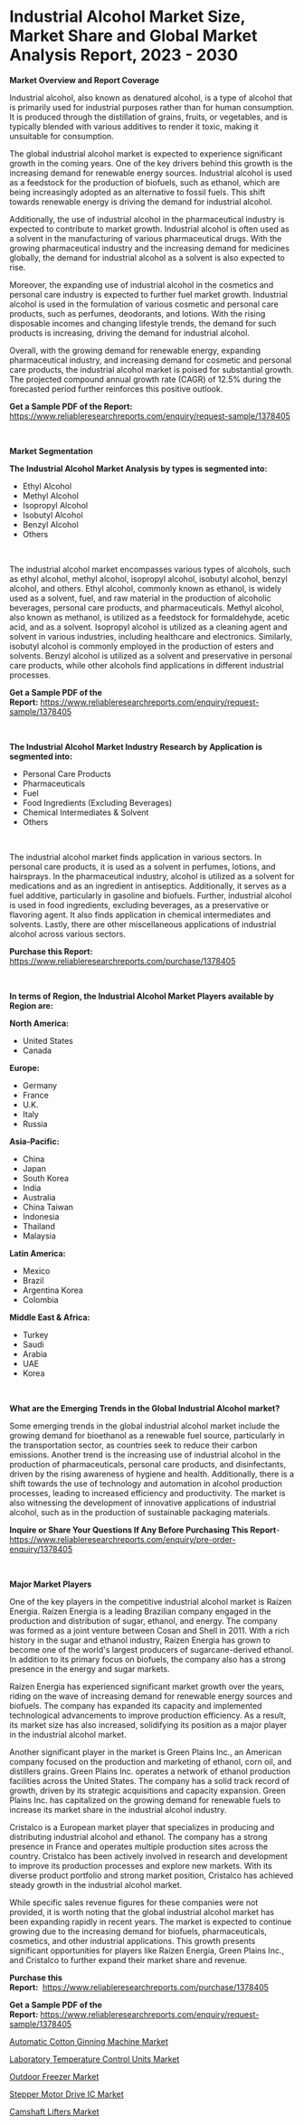 <p><h1>Industrial Alcohol Market Size, Market Share and Global Market Analysis Report, 2023 - 2030</h1></p><p><strong>Market Overview and Report Coverage</strong></p>
<p><p>Industrial alcohol, also known as denatured alcohol, is a type of alcohol that is primarily used for industrial purposes rather than for human consumption. It is produced through the distillation of grains, fruits, or vegetables, and is typically blended with various additives to render it toxic, making it unsuitable for consumption.</p><p>The global industrial alcohol market is expected to experience significant growth in the coming years. One of the key drivers behind this growth is the increasing demand for renewable energy sources. Industrial alcohol is used as a feedstock for the production of biofuels, such as ethanol, which are being increasingly adopted as an alternative to fossil fuels. This shift towards renewable energy is driving the demand for industrial alcohol.</p><p>Additionally, the use of industrial alcohol in the pharmaceutical industry is expected to contribute to market growth. Industrial alcohol is often used as a solvent in the manufacturing of various pharmaceutical drugs. With the growing pharmaceutical industry and the increasing demand for medicines globally, the demand for industrial alcohol as a solvent is also expected to rise.</p><p>Moreover, the expanding use of industrial alcohol in the cosmetics and personal care industry is expected to further fuel market growth. Industrial alcohol is used in the formulation of various cosmetic and personal care products, such as perfumes, deodorants, and lotions. With the rising disposable incomes and changing lifestyle trends, the demand for such products is increasing, driving the demand for industrial alcohol.</p><p>Overall, with the growing demand for renewable energy, expanding pharmaceutical industry, and increasing demand for cosmetic and personal care products, the industrial alcohol market is poised for substantial growth. The projected compound annual growth rate (CAGR) of 12.5% during the forecasted period further reinforces this positive outlook.</p></p>
<p><strong>Get a Sample PDF of the Report:</strong> <a href="https://www.reliableresearchreports.com/enquiry/request-sample/1378405">https://www.reliableresearchreports.com/enquiry/request-sample/1378405</a></p>
<p>&nbsp;</p>
<p><strong>Market Segmentation</strong></p>
<p><strong>The Industrial Alcohol Market Analysis by types is segmented into:</strong></p>
<p><ul><li>Ethyl Alcohol</li><li>Methyl Alcohol</li><li>Isopropyl Alcohol</li><li>Isobutyl Alcohol</li><li>Benzyl Alcohol</li><li>Others</li></ul></p>
<p>&nbsp;</p>
<p><p>The industrial alcohol market encompasses various types of alcohols, such as ethyl alcohol, methyl alcohol, isopropyl alcohol, isobutyl alcohol, benzyl alcohol, and others. Ethyl alcohol, commonly known as ethanol, is widely used as a solvent, fuel, and raw material in the production of alcoholic beverages, personal care products, and pharmaceuticals. Methyl alcohol, also known as methanol, is utilized as a feedstock for formaldehyde, acetic acid, and as a solvent. Isopropyl alcohol is utilized as a cleaning agent and solvent in various industries, including healthcare and electronics. Similarly, isobutyl alcohol is commonly employed in the production of esters and solvents. Benzyl alcohol is utilized as a solvent and preservative in personal care products, while other alcohols find applications in different industrial processes.</p></p>
<p><strong>Get a Sample PDF of the Report:</strong>&nbsp;<a href="https://www.reliableresearchreports.com/enquiry/request-sample/1378405">https://www.reliableresearchreports.com/enquiry/request-sample/1378405</a></p>
<p>&nbsp;</p>
<p><strong>The Industrial Alcohol Market Industry Research by Application is segmented into:</strong></p>
<p><ul><li>Personal Care Products</li><li>Pharmaceuticals</li><li>Fuel</li><li>Food Ingredients (Excluding Beverages)</li><li>Chemical Intermediates & Solvent</li><li>Others</li></ul></p>
<p>&nbsp;</p>
<p><p>The industrial alcohol market finds application in various sectors. In personal care products, it is used as a solvent in perfumes, lotions, and hairsprays. In the pharmaceutical industry, alcohol is utilized as a solvent for medications and as an ingredient in antiseptics. Additionally, it serves as a fuel additive, particularly in gasoline and biofuels. Further, industrial alcohol is used in food ingredients, excluding beverages, as a preservative or flavoring agent. It also finds application in chemical intermediates and solvents. Lastly, there are other miscellaneous applications of industrial alcohol across various sectors.</p></p>
<p><strong>Purchase this Report:</strong>&nbsp; <a href="https://www.reliableresearchreports.com/purchase/1378405">https://www.reliableresearchreports.com/purchase/1378405</a></p>
<p>&nbsp;</p>
<p><strong>In terms of Region, the Industrial Alcohol Market Players available by Region are:</strong></p>
<p>
    <p> <strong> North America: </strong>
        <ul>
            <li>United States</li>
            <li>Canada</li>
        </ul>
        </p> 
    <p> <strong> Europe: </strong>
        <ul>
            <li>Germany</li>
            <li>France</li>
            <li>U.K.</li>
            <li>Italy</li>
            <li>Russia</li>
        </ul>
        </p> 
    <p> <strong> Asia-Pacific: </strong>
        <ul>
            <li>China</li>
            <li>Japan</li>
            <li>South Korea</li>
            <li>India</li>
            <li>Australia</li>
            <li>China Taiwan</li>
            <li>Indonesia</li>
            <li>Thailand</li>
            <li>Malaysia</li>
        </ul>
        </p> 
    <p> <strong> Latin America: </strong>
        <ul>
            <li>Mexico</li>
            <li>Brazil</li>
            <li>Argentina Korea</li>
            <li>Colombia</li>
        </ul>
        </p> 
    <p> <strong> Middle East & Africa: </strong>
        <ul>
            <li>Turkey</li>
            <li>Saudi</li>
            <li>Arabia</li>
            <li>UAE</li>
            <li>Korea</li>
        </ul>
    </p>
    </p>
<p>&nbsp;</p>
<p><strong>What are the Emerging Trends in the Global Industrial Alcohol market?</strong></p>
<p><p>Some emerging trends in the global industrial alcohol market include the growing demand for bioethanol as a renewable fuel source, particularly in the transportation sector, as countries seek to reduce their carbon emissions. Another trend is the increasing use of industrial alcohol in the production of pharmaceuticals, personal care products, and disinfectants, driven by the rising awareness of hygiene and health. Additionally, there is a shift towards the use of technology and automation in alcohol production processes, leading to increased efficiency and productivity. The market is also witnessing the development of innovative applications of industrial alcohol, such as in the production of sustainable packaging materials.</p></p>
<p><strong>Inquire or Share Your Questions If Any Before Purchasing This Report</strong>- <a href="https://www.reliableresearchreports.com/enquiry/pre-order-enquiry/1378405">https://www.reliableresearchreports.com/enquiry/pre-order-enquiry/1378405</a></p>
<p>&nbsp;</p>
<p><strong>Major Market Players</strong></p>
<p><p>One of the key players in the competitive industrial alcohol market is Raízen Energia. Raízen Energia is a leading Brazilian company engaged in the production and distribution of sugar, ethanol, and energy. The company was formed as a joint venture between Cosan and Shell in 2011. With a rich history in the sugar and ethanol industry, Raízen Energia has grown to become one of the world's largest producers of sugarcane-derived ethanol. In addition to its primary focus on biofuels, the company also has a strong presence in the energy and sugar markets.</p><p>Raízen Energia has experienced significant market growth over the years, riding on the wave of increasing demand for renewable energy sources and biofuels. The company has expanded its capacity and implemented technological advancements to improve production efficiency. As a result, its market size has also increased, solidifying its position as a major player in the industrial alcohol market.</p><p>Another significant player in the market is Green Plains Inc., an American company focused on the production and marketing of ethanol, corn oil, and distillers grains. Green Plains Inc. operates a network of ethanol production facilities across the United States. The company has a solid track record of growth, driven by its strategic acquisitions and capacity expansion. Green Plains Inc. has capitalized on the growing demand for renewable fuels to increase its market share in the industrial alcohol industry.</p><p>Cristalco is a European market player that specializes in producing and distributing industrial alcohol and ethanol. The company has a strong presence in France and operates multiple production sites across the country. Cristalco has been actively involved in research and development to improve its production processes and explore new markets. With its diverse product portfolio and strong market position, Cristalco has achieved steady growth in the industrial alcohol market.</p><p>While specific sales revenue figures for these companies were not provided, it is worth noting that the global industrial alcohol market has been expanding rapidly in recent years. The market is expected to continue growing due to the increasing demand for biofuels, pharmaceuticals, cosmetics, and other industrial applications. This growth presents significant opportunities for players like Raízen Energia, Green Plains Inc., and Cristalco to further expand their market share and revenue.</p></p>
<p><strong>Purchase this Report:</strong>&nbsp;&nbsp;<a href="https://www.reliableresearchreports.com/purchase/1378405">https://www.reliableresearchreports.com/purchase/1378405</a></p>
<p></p>
<p><strong>Get a Sample PDF of the Report:</strong>&nbsp;<a href="https://www.reliableresearchreports.com/enquiry/request-sample/1378405">https://www.reliableresearchreports.com/enquiry/request-sample/1378405</a></p>
<p><p><a href="https://medium.com/@pauladams6h/automatic-cotton-ginning-machine-market-report-reveals-the-latest-trends-and-growth-opportunities-9bd278b653dc">Automatic Cotton Ginning Machine Market</a></p><p><a href="https://medium.com/@edenkrajcik/analyzing-laboratory-temperature-control-units-market-global-industry-perspective-and-forecast-7dc6e2736a94">Laboratory Temperature Control Units Market</a></p><p><a href="https://medium.com/@jasperkuhic2023/outdoor-freezer-market-share-evolution-and-market-growth-trends-2023-2030-0d9cb282ba29">Outdoor Freezer Market</a></p><p><a href="https://medium.com/@candiceveum/decoding-stepper-motor-drive-ic-market-metrics-market-share-trends-and-growth-patterns-340129367a8e">Stepper Motor Drive IC Market</a></p><p><a href="https://medium.com/@nicosmitham/camshaft-lifters-market-trends-forecast-and-competitive-analysis-to-2030-490932d6c216">Camshaft Lifters Market</a></p></p>